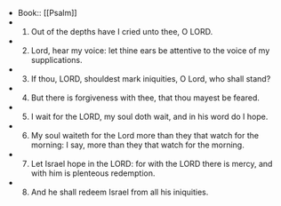- Book:: [[Psalm]]
- 1. Out of the depths have I cried unto thee, O LORD.
- 2. Lord, hear my voice: let thine ears be attentive to the voice of my supplications.
- 3. If thou, LORD, shouldest mark iniquities, O Lord, who shall stand?
- 4. But there is forgiveness with thee, that thou mayest be feared.
- 5. I wait for the LORD, my soul doth wait, and in his word do I hope.
- 6. My soul waiteth for the Lord more than they that watch for the morning: I say, more than they that watch for the morning.
- 7. Let Israel hope in the LORD: for with the LORD there is mercy, and with him is plenteous redemption.
- 8. And he shall redeem Israel from all his iniquities.
